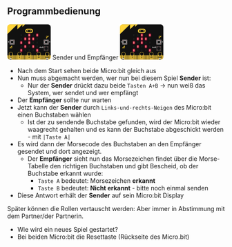 ## Programmbedienung
<img width="20%" src="https://github.com/dlpl-mb/baa_morse_code_01/blob/master/images/robi_mb.png?raw=1">  Sender und Empfänger <img width="20%" src="https://github.com/dlpl-mb/baa_morse_code_01/blob/master/images/robi_mb.png?raw=1">

* Nach dem Start sehen beide Micro:bit gleich aus
* Nun muss abgemacht werden, wer nun bei diesem Spiel **Sender** ist:
	* Nur der **Sender** drückt dazu beide `Tasten A+B` -> nun weiß das System, wer sendet und wer empfängt
* Der **Empfänger** sollte nur warten
* Jetzt kann der **Sender** durch `Links-und-rechts-Neigen` des Micro:bit einen Buchstaben wählen
	* Ist der zu sendende Buchstabe gefunden, wird der Micro:bit wieder waagrecht gehalten und es kann der Buchstabe abgeschickt werden - mit `|Taste A|`
* Es wird dann der Morsecode des Buchstaben an den Empfänger gesendet und dort angezeigt.
	* Der **Empfänger** sieht nun das Morsezeichen findet über die Morse-Tabelle den richtigen Buchstaben und gibt Bescheid, ob der Buchstabe erkannt wurde:
		* `Taste A` bedeutet: Morsezeichen **erkannt**
		* `Taste B` bedeutet: **Nicht erkannt** - bitte noch einmal senden
* Diese Antwort erhält der **Sender** auf sein Micro:bit Display

Später können die Rollen vertauscht werden: Aber immer in Abstimmung mit dem Partner/der Partnerin.
* Wie wird ein neues Spiel gestartet?
* Bei beiden Micro:bit die Resettaste (Rückseite des Micro.bit) 





<!--stackedit_data:
eyJoaXN0b3J5IjpbLTE3OTIxMjQ1MjAsMTkyNDU4ODQzLC0xNT
AzMTcyNDIxLC0yMDM1ODU1OTEzLC0xMzExMzAyNzk0XX0=
-->
